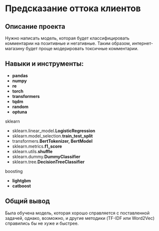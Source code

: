 

# Предсказание оттока клиентов

## Описание проекта

Нужно написать модель, которая будет классифицировать комментарии на позитивные и негативные. Таким образом, интернет-магазину будет проще модерировать токсичные комментарии.

## Навыки и инструменты:

 - **pandas**
 - **numpy** 
 - **re**
 - **torch**
 - **transformers**
 - **tqdm**
 - **random**
 - **optuna**

sklearn

 - sklearn.linear_model.**LogisticRegression**
 - sklearn.model_selection.**train_test_split**
 - transformers.**BertTokenizer, BertModel**
 - sklearn.metrics.**f1_score**
 - sklearn.utils.**shuffle**
 - sklearn.dummy.**DummyClassifier**
 - sklearn.tree.**DecisionTreeClassifier**

boosting

 - **lightgbm**
 - **catboost**


## Общий вывод

Была обучена модель, которая хорошо справляется с поставленной задачей, однако, возможно, и другие методики (TF-IDF или Word2Vec) справились бы не хуже и быстрее.
